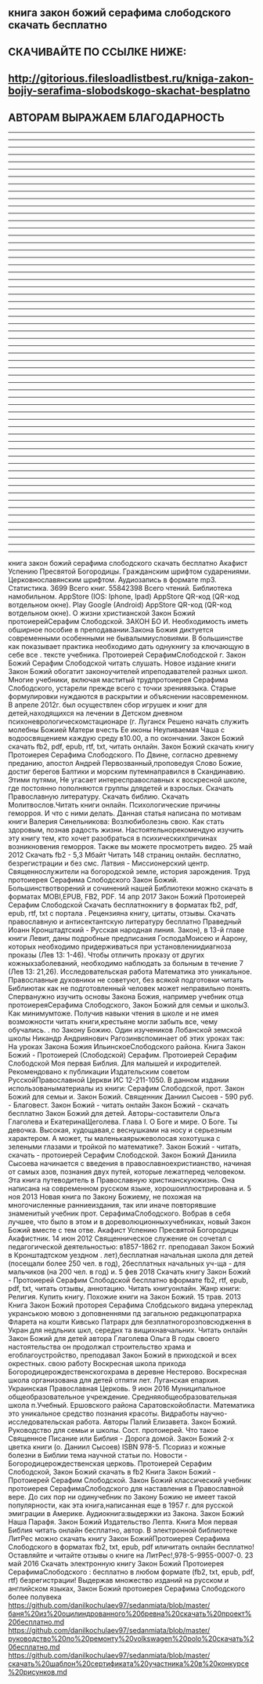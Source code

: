 книга закон божий серафима слободского скачать бесплатно
--------------------------------------------------
СКАЧИВАЙТЕ ПО ССЫЛКЕ НИЖЕ:
--------------------------------------------------
http://gitorious.filesloadlistbest.ru/kniga-zakon-bojiy-serafima-slobodskogo-skachat-besplatno
--------------------------------------------------
АВТОРАМ ВЫРАЖАЕМ БЛАГОДАРНОСТЬ
--------------------------------------------------
--------------------------------------------------
--------------------------------------------------
--------------------------------------------------
--------------------------------------------------
--------------------------------------------------
--------------------------------------------------
--------------------------------------------------
--------------------------------------------------
--------------------------------------------------
--------------------------------------------------
--------------------------------------------------
--------------------------------------------------
--------------------------------------------------
--------------------------------------------------
--------------------------------------------------
--------------------------------------------------
--------------------------------------------------
--------------------------------------------------
--------------------------------------------------
--------------------------------------------------
--------------------------------------------------
--------------------------------------------------
--------------------------------------------------
--------------------------------------------------
--------------------------------------------------
--------------------------------------------------
--------------------------------------------------
--------------------------------------------------
--------------------------------------------------
--------------------------------------------------
--------------------------------------------------
--------------------------------------------------
--------------------------------------------------
--------------------------------------------------
--------------------------------------------------
--------------------------------------------------
--------------------------------------------------
--------------------------------------------------
--------------------------------------------------
--------------------------------------------------
--------------------------------------------------
--------------------------------------------------
--------------------------------------------------
--------------------------------------------------
--------------------------------------------------
--------------------------------------------------
--------------------------------------------------
--------------------------------------------------
--------------------------------------------------
--------------------------------------------------
--------------------------------------------------
--------------------------------------------------
--------------------------------------------------
--------------------------------------------------
--------------------------------------------------
--------------------------------------------------
--------------------------------------------------
--------------------------------------------------
книга закон божий серафима слободского скачать бесплатно Акафист Успению Пресвятой Богородицы. Гражданским шрифтом сударениями. Церковнославянским шрифтом. Аудиозапись в формате mp3. Статистика. 3699 Всего книг. 55842398 Всего чтений. Библиотека намобильном. AppStore (IOS: Iphone, Ipad) AppStore QR-код (QR-код вотдельном окне). Play Google (Android) AppStore QR-код (QR-код вотдельном окне). О жизни христианской  Закон Божий  протоиерейСерафим Слободской. ЗАКОН БО И. Необходимость иметь обширное пособие в преподавании.Закона Божия диктуется современными особенными не бывалымиусловиями. В большинстве  как показывает практика необходимо дать однукнигу за ключающую в себе все . тексте учебника. Протоиерей СерафимСлободской г. Закон Божий  Серафим Слободской  читать  слушать. Новое издание книги Закон Божий обогатит законоучителей ипреподавателей разных школ. Многие учебники, включая маститый трудпротоиерея Серафима Слободского, устарели прежде всего с точки зренияязыка. Старые формулировки нуждаются в раскрытии и объяснении насовременном. В апреле 2012г. был осуществлен сбор игрушек и книг для детей,находящихся на лечении в Детском дневном психоневрологическомстационаре (г. Луганск  Решено начать служить молебны Божией Матери вчесть Ее иконы Неупиваемая Чаша с водоосвящением каждую среду в10.00, а по окончании. Закон Божий скачать fb2, pdf, epub, rtf, txt, читать онлайн. Закон Божий скачать книгу Протоиерея Серафима Слободского. По Двине, согласно древнему преданию, апостол Андрей Первозванный,проповедуя Слово Божие, достиг берегов Балтики и морским путемнаправился в Скандинавию. Этими путями,  Не угасает интересправославных к воскресной школе, где постоянно пополняются группы длядетей и взрослых.
Скачать Православную литературу. Скачать библию. Скачать Молитвослов.Читать книги онлайн. Психологические причины геморроя. И что с ними делать. Данная статья написана по мотивам книги Валерия Синельникова: Возлюбиболезнь свою. Как стать здоровым, познав радость жизни. Настоятельнорекомендую изучить эту книгу тем, кто хочет разобраться в психическихпричинах возникновения геморроя. Также вы можете просмотреть видео. 25 май 2012  Cкачать fb2 - 5,3 Мбайт Читать 148 страниц онлайн. бесплатно, безрегистрации и без смс. Латвия - Миссионерский центр. Священнослужители на богородской земле, история зарождения. Труд протоиерея Серафима Слободского Закон Божий. Большинствотворений и сочинений нашей Библиотеки можно скачать в форматах MOBI,EPUB, FB2, PDF. 14 апр 2017  Закон Божий Протоиерей Серафим Слободской  Скачать бесплатнокнигу в форматах fb2, pdf, epub, rtf, txt с портала . Рецензияна книгу, цитаты, отзывы. Скачать православную и антисектантскую литературу бесплатно
Праведный Иоанн Кронштадтский - Русская народная линия. Закон), в 13-й главе книги Левит, даны подробные предписания ГосподаМоисею и Аарону, которых необходимо придерживаться при установлениидиагноза проказы (Лев 13: 1-46). Чтобы отличить проказу от других кожныхзаболеваний, необходимо наблюдать за больным в течение 7 (Лев 13: 21,26). Исследовательская работа Математика это уникальное. Православные духовники не советуют, без всякой подготовки читать Библиютак как не подготовленный человек может неправильно понять. Сперванужно изучить основы Закона Божия, например учебник отца протоиереяСерафима Слободского, Закон Божий для семьи и школы3. Как минимумтоже. Получив навыки чтения в школе и не имея возможности читать книги,крестьяне могли забыть все, чему обучались. . по Закону Божию. Один изучеников Лобанской земской школы Никандр Андриянович Рагозинвспоминает об этих уроках так:  На уроках Закона Божия  ИльинскоеСлободского района. Книга Закон Божий - Протоиерей (Слободской) Серафим. Протоиерей Серафим Слободской Моя первая Библия. Для малышей и ихродителей. Рекомендовано к публикации Издательским советом РусскойПравославной Церкви  ИС 12-211-1050. В данном издании использованыматериалы из книги: Серафим Слободской, прот. Закон Божий для семьи и. Закон Божий. Священник Даниил Сысоев - 590 руб. - Благовест. Закон Божий - читать онлайн  Закон Божий - скачать бесплатно
Закон Божий для детей. Авторы-составители Ольга Глаголева и ЕкатеринаЩеголева. Глава I. О Боге и мире. О Боге. Ты  девочка. Высокая, худощавая,с веснушками на носу и серьезным характером. А может, ты  маленькаярыжеволосая хохотушка с зелеными глазами и тройкой по математике?. Закон Божий - читать, скачать - протоиерей Серафим Слободской. Закон Божий Даниила Сысоева начинается с введения в православноехристианство, начиная от самых азов, познания двух путей, которые лежатперед человеком. Эта книга  путеводитель в Православную христианскуюжизнь. Она написана на современном русском языке, хорошоиллюстрирована и. 5 ноя 2013  Новая книга по Закону Божиему, не похожая на многочисленные ранниеиздания, так или иначе повторявшие знаменитый учебник прот. СерафимаСлободского. Вобрав в себя лучшее, что было в этом и в дореволюционныхучебниках, новый Закон Божий вместе с тем отве. Акафист Успению Пресвятой Богородицы  Акафистник. 14 июн 2012  Священническое служение он сочетал с педагогической деятельностью: в1857-1862 гг. преподавал Закон Божий в Кронштадтском уездном . лет),бесплатная начальная школа для детей (посещали более 250 чел. в год), 2бесплатных начальных уч-ща - для мальчиков (на 200 чел. в год) и. 5 фев 2018  Скачать книгу Закон Божий - Протоиерей Серафим Слободской бесплатно вформате fb2, rtf, epub, pdf, txt, читать отзывы, аннотацию. Читать книгуонлайн. Жанр книги: Религия. Купить книгу. Похожие книги на Закон Божий. 15 трав. 2013  Книга Закон Божий проторея Серафима Слобдського видана упереклад укранською мовою з доповненнями пд загальною редакцюпатрарха Фларета на кошти Кивсько Патрарх для безплатногорозповсюдження в Укран  для недльних шкл, середнх та вищихнавчальних. Читать онлайн Закон Божий для детей автора Глаголева Ольга
В годы своего настоятельства он продолжал строительство храма и егоблагоустройство, преподавал Закон Божий в приходской и всех окрестных. свою работу Воскресная школа прихода Богородицерождественскогохрама в деревне Нестерово. Воскресная школа организована для детей отпяти лет. Луганская епархия. Украинская Православная Церковь. 9 июн 2016  Муниципальное общеобразовательное учреждение. Средняяобщеобразовательная школа п.Учебный. Ершовского района Саратовскойобласти. Математика  это уникальное средство познания красоты. Видработы научно-исследовательская работа. Авторы Палий Елизавета. Закон Божий. Руководство для семьи и школы. Сост. протоиерей. Что такое Священное Писание или Библия - Дорога домой. Закон Божий 2-х цветка книги (о. Даниил Сысоев) ISBN 978-5. Псориаз и кожные болезни в Библии  тема научной статьи по. Новости - Богородицерождественская церковь. Протоиерей Серафим Слободской, Закон Божий  скачать в fb2
Книга Закон Божий - Протоиерей Серафим Слободской. Закон Божий  классический учебник протоиерея СерафимаСлободского для наставления в Православной вере. До сих пор ни одинучебник по Закону Божию не имеет такой популярности, как эта книга,написанная еще в 1957 г. для русской эмиграции в Америке. Аудиокнига:выдержки из Закона. Закон Божий  Наша Парафя. Закон Божий Издательство Лепта. Книга Моя первая Библия читать онлайн бесплатно, автор. В электронной библиотеке ЛитРес можно скачать книгу Закон БожийПротоиерея Серафима Слободского в форматах fb2, txt, epub, pdf иличитать онлайн бесплатно! Оставляйте и читайте отзывы о книге на ЛитРес!,978-5-9955-0007-0. 23 май 2016  Скачать электронную книгу Закон Божий Протоиерея СерафимаСлободского : бесплатно в любом формате (fb2, txt, epub, pdf, rtf) безрегистрации! Выдержав множество изданий на русском и английском языках, Закон Божий протоиерея Серафима Слободского более полувека
https://github.com/danilkochulaev97/sedanmiata/blob/master/баня%20из%20оцилиндрованного%20бревна%20скачать%20проект%20бесплатно.md
https://github.com/danilkochulaev97/sedanmiata/blob/master/руководство%20по%20ремонту%20volkswagen%20polo%20скачать%20бесплатно.md
https://github.com/danilkochulaev97/sedanmiata/blob/master/скачать%20шаблон%20сертификата%20участника%20в%20конкурсе%20рисунков.md